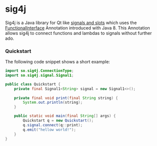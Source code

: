 # sig4j
Sig4j is a Java library for Qt like 
[signals and slots](http://doc.qt.io/qt-4.8/signalsandslots.html) which uses the
[FunctionalInterface](https://docs.oracle.com/javase/8/docs/api/java/lang/FunctionalInterface.html)
Annotation introduced with Java 8. This Annotation allows sig4j to connect
functions and lambdas to signals without further ado.

### Quickstart
The following code snippet shows a short example:
```java
import so.sig4j.ConnectionType;
import so.sig4j.signal.Signal1;

public class Quickstart {
    private final Signal1<String> signal = new Signal1<>();
    
    private final void print(final String string) {
        System.out.println(string);
    }

    public static void main(final String[] args) {
        Quickstart q = new Quickstart();
        q.signal.connect(q::print);
        q.emit("hellow world!");
    }
}
```
